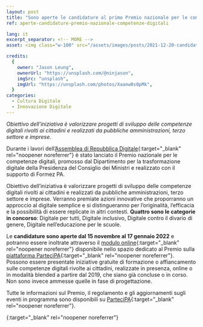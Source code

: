 ```yaml
---
layout: post
title: "Sono aperte le candidature al primo Premio nazionale per le competenze digitali"
ref: aperte-candidature-premio-nazionale-competenze-digitali

lang: it
excerpt_separator: <!-- MORE -->
asset: <img class="w-100" src="/assets/images/posts/2021-12-20-candidature-premio-competenze-digitali.jpeg" alt="Sono aperte le candidature al primo Premio nazionale per le competenze digitali"/>

credits:
  {
    owner: "Jason Leung",
    ownerUrl: "https://unsplash.com/@ninjason",
    imgSrc: "unsplash",
    imgUrl: "https://unsplash.com/photos/Xaanw0s0pMk",
  }
categories:
  - Cultura Digitale
  - Innovazione Digitale
---
```


_Obiettivo dell’iniziativa è valorizzare progetti di sviluppo delle competenze digitali rivolti ai cittadini e realizzati da pubbliche amministrazioni, terzo settore e imprese._

<!-- MORE -->

Durante i lavori dell’[Assemblea di Repubblica Digitale](https://repubblicadigitale.innovazione.gov.it/assemblea-nazionale-esperienze-a-confronto/){:target="\_blank" rel="noopener noreferrer"} è stato lanciato il Premio nazionale per le competenze digitali, promosso dal Dipartimento per la trasformazione digitale della Presidenza del Consiglio dei Ministri e realizzato con il supporto di Formez PA.

Obiettivo dell’iniziativa è valorizzare progetti di sviluppo delle competenze digitali rivolti ai cittadini e realizzati da pubbliche amministrazioni, terzo settore e imprese. Verranno premiate azioni innovative che proporranno un approccio al digitale semplice e si distingueranno per l’originalità, l’efficacia e la possibilità di essere replicate in altri contesti. **Quattro sono le categorie in concorso**: Digitale per tutti, Digitale inclusivo, Digitale contro il divario di genere, Digitale nell’educazione per le scuole.

Le **candidature sono aperte dal 15 novembre al 17 gennaio 2022** e potranno essere inoltrate attraverso il [modulo online](https://partecipa.gov.it/processes/premiocompetenzedigitali/f/58/){:target="\_blank" rel="noopener noreferrer"} disponibile nello spazio dedicato al Premio sulla [piattaforma ParteciPA](https://partecipa.gov.it/processes/premiocompetenzedigitali){:target="\_blank" rel="noopener noreferrer"}. Possono essere presentate iniziative gratuite di formazione o affiancamento sulle competenze digitali rivolte ai cittadini, realizzate in presenza, online o in modalità blended a partire dal 2019, che siano già concluse o in corso. Non sono invece ammesse quelle in fase di progettazione.

Tutte le informazioni sul Premio, il regolamento e gli aggiornamenti sugli eventi in programma sono disponibili su [ParteciPA](https://partecipa.gov.it/processes/premiocompetenzedigitali){:target="\_blank" rel="noopener noreferrer"}.

[](){:target="\_blank" rel="noopener noreferrer"}
